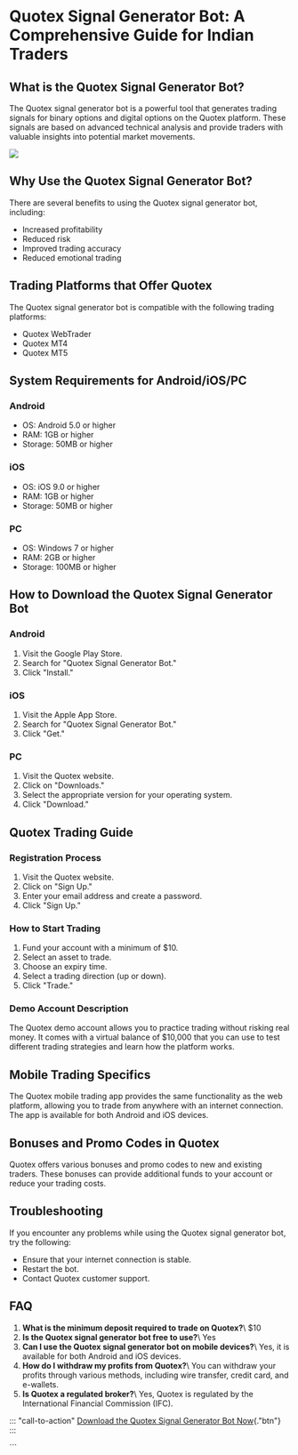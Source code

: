 # Quotex Signal Generator Bot: A Comprehensive Guide for Indian Traders

## What is the Quotex Signal Generator Bot?

The Quotex signal generator bot is a powerful tool that generates
trading signals for binary options and digital options on the Quotex
platform. These signals are based on advanced technical analysis and
provide traders with valuable insights into potential market movements.

[![](https://static.quotex.io/files/4_en/300_250.jpg)](https://traff.sbs/brokerqxlid)

## Why Use the Quotex Signal Generator Bot?

There are several benefits to using the Quotex signal generator bot,
including:

-   Increased profitability
-   Reduced risk
-   Improved trading accuracy
-   Reduced emotional trading

## Trading Platforms that Offer Quotex

The Quotex signal generator bot is compatible with the following trading
platforms:

-   Quotex WebTrader
-   Quotex MT4
-   Quotex MT5

## System Requirements for Android/iOS/PC

### Android

-   OS: Android 5.0 or higher
-   RAM: 1GB or higher
-   Storage: 50MB or higher

### iOS

-   OS: iOS 9.0 or higher
-   RAM: 1GB or higher
-   Storage: 50MB or higher

### PC

-   OS: Windows 7 or higher
-   RAM: 2GB or higher
-   Storage: 100MB or higher

## How to Download the Quotex Signal Generator Bot

### Android

1.  Visit the Google Play Store.
2.  Search for "Quotex Signal Generator Bot."
3.  Click "Install."

### iOS

1.  Visit the Apple App Store.
2.  Search for "Quotex Signal Generator Bot."
3.  Click "Get."

### PC

1.  Visit the Quotex website.
2.  Click on "Downloads."
3.  Select the appropriate version for your operating system.
4.  Click "Download."

## Quotex Trading Guide

### Registration Process

1.  Visit the Quotex website.
2.  Click on "Sign Up."
3.  Enter your email address and create a password.
4.  Click "Sign Up."

### How to Start Trading

1.  Fund your account with a minimum of $10.
2.  Select an asset to trade.
3.  Choose an expiry time.
4.  Select a trading direction (up or down).
5.  Click "Trade."

### Demo Account Description

The Quotex demo account allows you to practice trading without risking
real money. It comes with a virtual balance of $10,000 that you can
use to test different trading strategies and learn how the platform
works.

## Mobile Trading Specifics

The Quotex mobile trading app provides the same functionality as the web
platform, allowing you to trade from anywhere with an internet
connection. The app is available for both Android and iOS devices.

## Bonuses and Promo Codes in Quotex

Quotex offers various bonuses and promo codes to new and existing
traders. These bonuses can provide additional funds to your account or
reduce your trading costs.

## Troubleshooting

If you encounter any problems while using the Quotex signal generator
bot, try the following:

-   Ensure that your internet connection is stable.
-   Restart the bot.
-   Contact Quotex customer support.

## FAQ

1.  **What is the minimum deposit required to trade on Quotex?**\\
    $10
2.  **Is the Quotex signal generator bot free to use?**\\ Yes
3.  **Can I use the Quotex signal generator bot on mobile devices?**\\
    Yes, it is available for both Android and iOS devices.
4.  **How do I withdraw my profits from Quotex?**\\ You can withdraw
    your profits through various methods, including wire transfer,
    credit card, and e-wallets.
5.  **Is Quotex a regulated broker?**\\ Yes, Quotex is regulated by the
    International Financial Commission (IFC).

::: \"call-to-action\"
[Download the Quotex Signal Generator Bot
Now](\%22https://traff.sbs/brokerqxlid\%22){."btn"}
:::

\`\`\`

